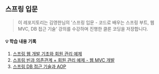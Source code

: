 ## 스프링 입문
> 이 레포지토리는 김영한님의 '스프링 입문 - 코드로 배우는 스프링 부트, 웹 MVC, DB 접근 기술' 강의를 수강하며 진행한 클론 코딩을 저장합니다.

#### 💡 학습 내용 기록
1. [스프링 웹 개발 기초와 회원 관리 예제](https://velog.io/@smj_716/%EC%8A%A4%ED%94%84%EB%A7%81-%EC%9E%85%EB%AC%B8-1)
2. [스프링 빈과 의존관계 + 회원 관리 예제 - 웹 MVC 개발](https://velog.io/@smj_716/%EC%8A%A4%ED%94%84%EB%A7%81-%EC%9E%85%EB%AC%B8-2)
3. [스프링 DB 접근 기술과 AOP](https://velog.io/@smj_716/%EC%8A%A4%ED%94%84%EB%A7%81-%EC%9E%85%EB%AC%B8-3)
